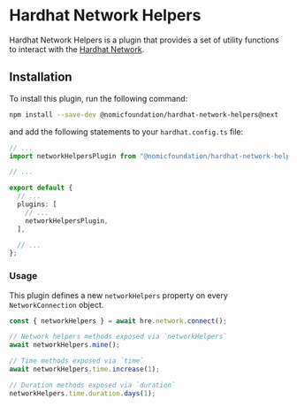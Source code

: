 # Hardhat Network Helpers

Hardhat Network Helpers is a plugin that provides a set of utility functions to interact with the [Hardhat Network](https://hardhat.org/hardhat-network/docs).

## Installation

To install this plugin, run the following command:

```bash
npm install --save-dev @nomicfoundation/hardhat-network-helpers@next
```

and add the following statements to your `hardhat.config.ts` file:

```typescript
// ...
import networkHelpersPlugin from "@nomicfoundation/hardhat-network-helpers";

// ...

export default {
  // ...
  plugins: [
    // ...
    networkHelpersPlugin,
  ],

  // ...
};
```

### Usage

This plugin defines a new `networkHelpers` property on every `NetworkConnection` object.

```ts
const { networkHelpers } = await hre.network.connect();

// Network helpers methods exposed via `networkHelpers`
await networkHelpers.mine();

// Time methods exposed via `time`
await networkHelpers.time.increase(1);

// Duration methods exposed via `duration`
networkHelpers.time.duration.days(1);
```
